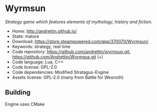 # Wyrmsun

_Strategy game which features elements of mythology, history and fiction._

- Home: http://andrettin.github.io/
- State: mature
- Download: https://store.steampowered.com/app/370070/Wyrmsun/
- Keywords: strategy, real time
- Code repository: https://github.com/andrettin/wyrmsun.git, https://github.com/Andrettin/Wyrmgus.git (+)
- Code language: Lua, C++
- Code license: GPL-2.0
- Code dependencies: Modified Stratagus-Engine
- Assets license: GPL-2.0 (many from Battle for Wesnoth)

## Building

Engine uses CMake

